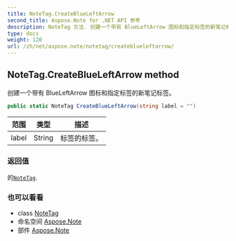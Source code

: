 ```yaml
---
title: NoteTag.CreateBlueLeftArrow
second_title: Aspose.Note for .NET API 参考
description: NoteTag 方法. 创建一个带有 BlueLeftArrow 图标和指定标签的新笔记标签
type: docs
weight: 120
url: /zh/net/aspose.note/notetag/createblueleftarrow/
---
```

## NoteTag.CreateBlueLeftArrow method

创建一个带有 BlueLeftArrow 图标和指定标签的新笔记标签。

```csharp
public static NoteTag CreateBlueLeftArrow(string label = "")
```

| 范围 | 类型 | 描述 |
| --- | --- | --- |
| label | String | 标签的标签。 |

### 返回值

的[`NoteTag`](../).

### 也可以看看

* class [NoteTag](../)
* 命名空间 [Aspose.Note](../../notetag/)
* 部件 [Aspose.Note](../../../)


